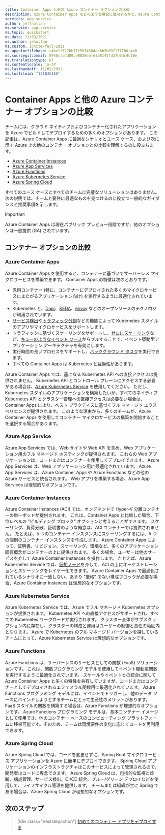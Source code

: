 ```yaml
---
title: Container Apps と他の Azure コンテナー オプションの比較
description: Azure Container Apps をどのような場合に使用するかと、Azure Container Instances、Azure App Services、Azure Functions、Azure Kubernetes Service などの d コンテナー オプションとの比較について説明します。
services: app-service
author: jeffhollan
ms.service: app-service
ms.topic: quickstart
ms.date: 11/03/2021
ms.author: jehollan
ms.custom: ignite-fall-2021
ms.openlocfilehash: c4be1ff27bb17f503438dac6b3b097137700c4e0
ms.sourcegitcommit: 8946cfadd89ce8830ebfe358145fd37c0dc4d10e
ms.translationtype: HT
ms.contentlocale: ja-JP
ms.lasthandoff: 11/05/2021
ms.locfileid: "131846180"
---
```

# <a name="comparing-container-apps-with-other-azure-container-options"></a>Container Apps と他の Azure コンテナー オプションの比較

チームには、クラウド ネイティブおよびコンテナー化されたアプリケーションを Azure でビルドしてデプロイするための多くのオプションがあります。 この記事は、Azure Container Apps に最適なシナリオとユース ケース、および次に示す Azure 上の他のコンテナー オプションとの比較を理解するのに役立ちます。  
- [Azure Container Instances](#azure-container-instances)
- [Azure App Services](#azure-app-services)
- [Azure Functions](#azure-functions)
- [Azure Kubernetes Service](#azure-kubernetes-service)
- [Azure Spring Cloud](#azure-spring-cloud)

すべてのユース ケースとすべてのチームに完璧なソリューションはありません。 次の説明では、チームと要件に最適なものを見つけるのに役立つ一般的なガイダンスと推奨事項を示します。

> [!IMPORTANT]
> Azure Container Apps は現在パブリック プレビュー段階ですが、他のオプションは一般提供 (GA) されています。


## <a name="container-option-comparisons"></a>コンテナー オプションの比較

### <a name="azure-container-apps"></a>Azure Container Apps
Azure Container Apps を使用すると、コンテナーに基づいてサーバーレス マイクロサービスを構築できます。 Container Apps の特徴は次のとおりです。

* 汎用コンテナー (特に、コンテナーにデプロイされた多くのマイクロサービスにまたがるアプリケーション向け) を実行するように最適化されています。
* Kubernetes と、[Dapr](https://dapr.io/)、[KEDA](https://keda.sh/)、[envoy](https://www.envoyproxy.io/) などのオープンソースのテクノロジが利用されています。
* [サービス検出](connect-apps.md)や[トラフィック分割](revisions.md)などの機能によって Kubernetes スタイルのアプリやマイクロサービスをサポートします。
* トラフィックに基づくスケーリングをサポートし、[ゼロにスケーリング](scale-app.md)など、[キューのようなイベント ソース](scale-app.md)からプルすることで、イベント駆動型アプリケーション アーキテクチャを有効にします。
* 実行時間の長いプロセスをサポートし、[バックグラウンド タスク](background-processing.md)を実行できます。
* すべての Container Apps は Kubernetes と互換性があります。

Azure Container Apps では、基になる Kubernetes API への直接アクセスは提供されません。 Kubernetes API とコントロール プレーンにアクセスする必要がある場合は、[Azure Kubernetes Service](../aks/intro-kubernetes.md) を使用してください。 ただし、Kubernetes スタイルのアプリケーションを構築したいが、すべてのネイティブ Kubernetes API とクラスター管理への直接アクセスは必要ない場合は、Container Apps により、ベスト プラクティスに基づくフル マネージド エクスペリエンスが提供されます。 このような理由から、多くのチームが、Azure Container Apps を使用してコンテナー マイクロサービスの構築を開始することを選択する場合があります。

### <a name="azure-app-services"></a>Azure App Service
Azure App Services では、Web サイトや Web API を含め、Web アプリケーション用のフル マネージド ホスティングが提供されます。 これらの Web アプリケーションは、コードまたはコンテナーを使用してデプロイできます。 Azure App Services は、Web アプリケーション用に最適化されています。 Azure App Services は、Azure Container Apps や Azure Functions などの他の Azure サービスと統合されます。 Web アプリを構築する場合、Azure App Services は理想的なオプションです。

### <a name="azure-container-instances"></a>Azure Container Instances
Azure Container Instances (ACI) では、オンデマンドで Hyper-V 分離コンテナーの単一ポッドが提供されます。 これは、Container Apps と比較した場合、下位レベルの "ビルディング ブロック" オプションと考えることができます。 スケーリング、負荷分散、証明書のような概念は、ACI コンテナーでは提供されません。 たとえば、5 つのコンテナー インスタンスにスケーリングするには、5 つの個別のコンテナー インスタンスを作成します。 Azure Container Apps によって、証明書、リビジョン、スケーリング、環境など、多くのアプリケーション固有概念がコンテナーの上に提供されます。 多くの場合、ユーザーは他のサービスを介して Azure Container Instances を操作します。 たとえば、Azure Kubernetes Service では、[仮想ノード](../aks/virtual-nodes.md)を介して、ACI の上にオーケストレーションとスケーリングをレイヤー化できます。 Azure Container Apps で最適化されているシナリオに一致しない、あまり "厳格" でない構成ブロックが必要な場合、Azure Container Instances は理想的なオプションです。

### <a name="azure-kubernetes-service"></a>Azure Kubernetes Service
Azure Kubernetes Service では、Azure でフル マネージド Kubernetes オプションが提供されます。 Kubernetes API への直接アクセスがサポートされ、すべての Kubernetes ワークロードが実行されます。 クラスター全体がサブスクリプション内に存在し、クラスターの構成と運用はユーザーの制御と責任の範囲内となります。 Azure で Kubernetes のフル マネージド バージョンを探しているチームにとって、Azure Kubernetes Service は理想的なオプションです。

### <a name="azure-functions"></a>Azure Functions
Azure Functions は、サーバーレスのサービスとしての関数 (FaaS) ソリューションです。 これは、関数プログラミング モデルを使用してイベント駆動型関数を実行するように最適化されています。 スケールやイベントとの統合に関して Azure Container Apps と多くの特性を共有していますが、コードまたはコンテナーとしてデプロイされるエフェメラル関数用に最適化されています。 Azure Functions プログラミング モデルには、イベントでトリガーし、他のデータ ソースにバインドしようとするチームにとって生産性のメリットがあります。 FaaS スタイルの関数を構築する場合は、Azure Functions が理想的なオプションです。 Azure Functions プログラミング モデルは、基本コンテナー イメージとして使用でき、他のコンテナー ベースのコンピューティング プラットフォームに移植可能です。そのため、チームは環境要件の変化に応じてコードを再利用できます。

### <a name="azure-spring-cloud"></a>Azure Spring Cloud
Azure Spring Cloud では、コードを変更せずに、Spring Boot マイクロサービス アプリケーションを Azure に簡単にデプロイできます。 Spring Cloud アプリケーションのインフラストラクチャはこのサービスによって管理されるので、開発者はコードに専念できます。 Azure Spring Cloud は、包括的な監視と診断、構成管理、サービス検出、CI/CD 統合、ブルー/グリーン デプロイなどを使用して、ライフサイクル管理を提供します。 チームまたは組織が主に Spring である場合は、Azure Spring Cloud が理想的なオプションです。

## <a name="next-steps"></a>次のステップ

> [!div class="nextstepaction"]
> [初めてのコンテナー アプリをデプロイする](get-started.md)